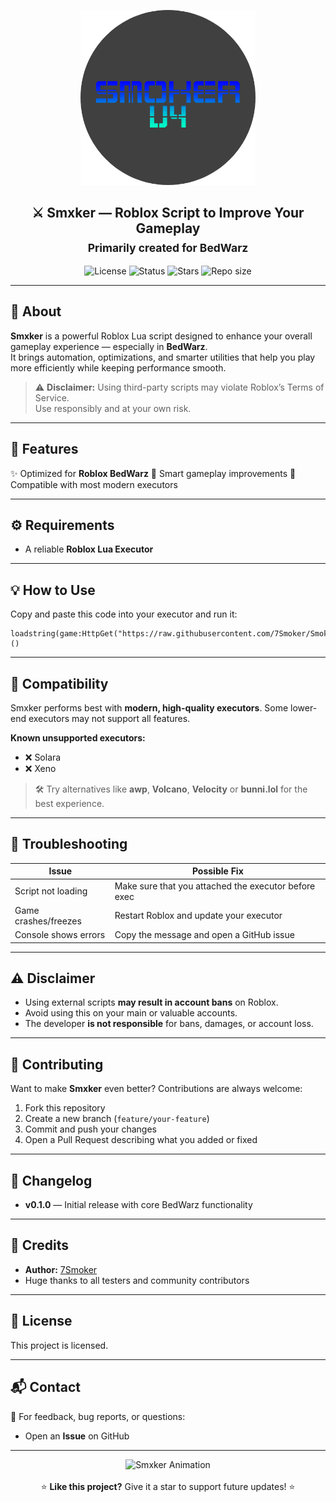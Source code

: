 <p align="center">
  <picture>
    <source media="(prefers-color-scheme: dark)" srcset="./ReadMeAssets/newlogo.png">
    <img src="./ReadMeAssets/newlogo.png" width="280" alt="Smxker Logo">
  </picture>
</p>

<h2 align="center">
  ⚔️ Smxker — Roblox Script to Improve Your Gameplay  
  <br/>
  <sub>Primarily created for <b>BedWarz</b></sub>
</h2>

<p align="center">
  <img alt="License" src="https://img.shields.io/badge/license-MIT-1E90FF?style=for-the-badge&logo=github&logoColor=white"/>
  <img alt="Status" src="https://img.shields.io/badge/status-BETA-FBBF24?style=for-the-badge&logo=vercel&logoColor=white"/>
  <img alt="Stars" src="https://img.shields.io/github/stars/7Smoker/Smoker?style=for-the-badge&color=yellow&logo=github"/>
  <img alt="Repo size" src="https://img.shields.io/github/repo-size/7Smoker/Smoker?style=for-the-badge&color=orange&logo=files"/>
</p>

---

## 🧠 About
**Smxker** is a powerful Roblox Lua script designed to enhance your overall gameplay experience — especially in **BedWarz**.  
It brings automation, optimizations, and smarter utilities that help you play more efficiently while keeping performance smooth.  

> ⚠️ **Disclaimer:** Using third-party scripts may violate Roblox’s Terms of Service.  
> Use responsibly and at your own risk.

---

## 🚀 Features
✨ Optimized for **Roblox BedWarz**
🧠 Smart gameplay improvements
🧩 Compatible with most modern executors

---

## ⚙️ Requirements
- A reliable **Roblox Lua Executor**  

---

## 💡 How to Use
Copy and paste this code into your executor and run it:

```luau
loadstring(game:HttpGet("https://raw.githubusercontent.com/7Smoker/Smoker/refs/heads/main/MainScript.lua"))()
````

---

## 🧩 Compatibility

Smxker performs best with **modern, high-quality executors**.
Some lower-end executors may not support all features.

**Known unsupported executors:**

* ❌ Solara
* ❌ Xeno

> 🛠️ Try alternatives like **awp**, **Volcano**, **Velocity** or **bunni.lol** for the best experience.

---

## 🧰 Troubleshooting

| Issue                | Possible Fix                                         |
| -------------------- | ---------------------------------------------------- |
| Script not loading   | Make sure that you attached the executor before exec |
| Game crashes/freezes | Restart Roblox and update your executor              |
| Console shows errors | Copy the message and open a GitHub issue             |

---

## ⚠️ Disclaimer

* Using external scripts **may result in account bans** on Roblox.
* Avoid using this on your main or valuable accounts.
* The developer **is not responsible** for bans, damages, or account loss.

---

## 🤝 Contributing

Want to make **Smxker** even better?
Contributions are always welcome:

1. Fork this repository
2. Create a new branch (`feature/your-feature`)
3. Commit and push your changes
4. Open a Pull Request describing what you added or fixed

---

## 🧾 Changelog

* **v0.1.0** — Initial release with core BedWarz functionality

---

## 👤 Credits

* **Author:** [7Smoker](https://github.com/7Smoker)
* Huge thanks to all testers and community contributors

---

## 📄 License

This project is licensed.

---

## 📬 Contact

💬 For feedback, bug reports, or questions:

* Open an **Issue** on GitHub

---

<p align="center">
  <img src="https://user-images.githubusercontent.com/106236210/183251695-fb312a89-bc63-4c77-a841-7e2e0c2a9e13.gif" width="350" alt="Smxker Animation"/><br/><br/>
  ⭐ <b>Like this project?</b> Give it a star to support future updates! ⭐
</p>